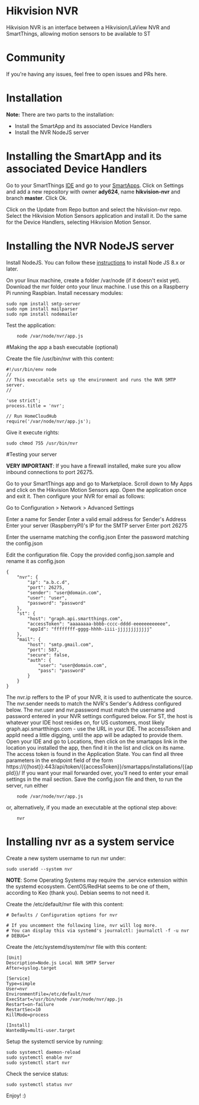 # Hikvision NVR

Hikvision NVR is an interface between a Hikvision/LaView NVR and SmartThings, allowing motion sensors to be available to ST

# Community

If you're having any issues, feel free to open issues and PRs here.

# Installation

**Note:** There are two parts to the installation:
 * Install the SmartApp and its associated Device Handlers
 * Install the NVR NodeJS server

# Installing the SmartApp and its associated Device Handlers

Go to your SmartThings [IDE](https://graph.api.smartthings.com/login/auth) and go to your [SmartApps](https://graph.api.smartthings.com/ide/apps). Click on Settings and add a new repository with owner **ady624**, name **hikvision-nvr** and branch **master**. Click Ok.

Click on the Update from Repo button and select the hikvision-nvr repo. Select the Hikvision Motion Sensors application and install it. Do the same for the Device Handlers, selecting Hikvision Motion Sensor.

# Installing the NVR NodeJS server

Install NodeJS. You can follow these [instructions](https://nodejs.org/en/download/package-manager/) to install Node JS 8.x or later.

On your linux machine, create a folder /var/node (if it doesn't exist yet). Download the nvr folder onto your linux machine. I use this on a Raspberry Pi running Raspbian. Install necessary modules:

    sudo npm install smtp-server
    sudo npm install mailparser
    sudo npm install nodemailer

Test the application:

        node /var/node/nvr/app.js


#Making the app a bash executable (optional)

Create the file /usr/bin/nvr with this content:

    #!/usr/bin/env node
    //
    // This executable sets up the environment and runs the NVR SMTP server.
    //
    
    'use strict';
    process.title = 'nvr';
    
    // Run HomeCloudHub
    require('/var/node/nvr/app.js');

Give it execute rights:

    sudo chmod 755 /usr/bin/nvr

#Testing your server

**VERY IMPORTANT**: If you have a firewall installed, make sure you allow inbound connections to port 26275.

Go to your SmartThings app and go to Marketplace. Scroll down to My Apps and click on the Hikvision Motion Sensors app. Open the application once and exit it. Then configure your NVR for email as follows:

Go to Configuration > Network > Advanced Settings

Enter a name for Sender
Enter a valid email address for Sender's Address
Enter your server (RaspberryPI)'s IP for the SMTP server
Enter port 26275

Enter the username matching the config.json
Enter the password matching the config.json

Edit the configuration file. Copy the provided config.json.sample and rename it as config.json

    {
    	"nvr": {
    		"ip": "a.b.c.d",
    		"port": 26275,
    		"sender": "user@domain.com",
    		"user": "user",
    		"password": "password"
    	},
    	"st": {
    		"host": "graph.api.smartthings.com",
    		"accessToken": "aaaaaaaa-bbbb-cccc-dddd-eeeeeeeeeeee",
    		"appId": "ffffffff-gggg-hhhh-iiii-jjjjjjjjjjjj"
    	},
    	"mail": {
    	    "host": "smtp.gmail.com",
    	    "port": 587,
    	    "secure": false,
    	    "auth": {
    	        "user": "user@domain.com",
    	        "pass": "password"
    	    }
    	}
    }

The nvr.ip reffers to the IP of your NVR, it is used to authenticate the source.
The nvr.sender needs to match the NVR's Sender's Address configured below.
The nvr.user and nvr.password must match the username and password entered in your NVR settings configured below.
For ST, the host is whatever your IDE host resides on, for US customers, most likely graph.api.smartthings.com - use the URL in your IDE. The accessToken and appId need a little digging, until the app will be adapted to provide them. Open your IDE and go to Locations, then click on the smartapps link in the location you installed the app, then find it in the list and click on its name. The access token is found in the Application State. You can find all three parameters in the endpoint field of the form https://{{host}}:443/api/token/{{accessToken}}/smartapps/installations/{{appId}}/
If you want your mail forwarded over, you'll need to enter your email settings in the mail section.
Save the config.json file and then, to run the server, run either

        node /var/node/nvr/app.js

or, alternatively, if you made an executable at the optional step above:

        nvr

# Installing nvr as a system service

Create a new system username to run nvr under:

    sudo useradd --system nvr

**NOTE**: Some Operating Systems may require the .service extension within the systemd ecosystem. CentOS/RedHat seems to be one of them, according to Keo (thank you). Debian seems to not need it.

Create the /etc/default/nvr file with this content:

    # Defaults / Configuration options for nvr
    
    # If you uncomment the following line, nvr will log more.
    # You can display this via systemd's journalctl: journalctl -f -u nvr
    # DEBUG=*

Create the /etc/systemd/system/nvr file with this content:

    [Unit]
    Description=Node.js Local NVR SMTP Server
    After=syslog.target
    
    [Service]
    Type=simple
    User=nvr
    EnvironmentFile=/etc/default/nvr
    ExecStart=/usr/bin/node /var/node/nvr/app.js
    Restart=on-failure
    RestartSec=10
    KillMode=process
    
    [Install]
    WantedBy=multi-user.target

Setup the systemctl service by running:

    sudo systemctl daemon-reload
    sudo systemctl enable nvr
    sudo systemctl start nvr

Check the service status:

    sudo systemctl status nvr

Enjoy! :)
